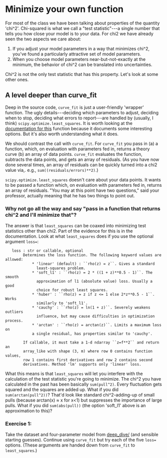 # Minimize your own function

For most of the class we have been talking about properties of the quantity 'chi^2'.   Chi-squared is what we call a "test statistic"---a single number that tells you how close your model is to your data.  For chi2 we have already seen the two aspects we care about:

1. If you adjust your model parameters in a way that minimizes chi^2, you've found a particularly attractive set of model parameters.
2. When you choose model parameters near-but-not-exactly at the minimum, the behavior of chi^2 can be translated into uncertainties.

Chi^2 is not the only test statistic that has this property.  Let's look at some other ones.

## A level deeper than curve_fit

Deep in the source code, `curve_fit` is just a user-friendly 'wrapper' function.  The ugly details---deciding which parameters to adjust, deciding when to stop, deciding what errors to report---are handled by (usually, I think) `scipy.optimize.least_squares`.  It is worth looking at the [documentation for this](https://docs.scipy.org/doc/scipy/reference/generated/scipy.optimize.least_squares.html#scipy.optimize.least_squares) function because it documents some interesting options.  But it's also worth understanding what it does.

We should contrast the call with `curve_fit`.  For `curve_fit` you pass in (a) a function, which, on evaluation with parameters fed in, returns a theory curve (b) an array of data points.  `curve_fit` evaluates the function, subtracts the data points, and gets an array of residuals.  (As you have now done several times, an array of residuals can be quickly turned into a chi2 value via,. e.g., `sum((residuals/errors)**2)`.)

`scipy.optimize.least_squares` doesn't care about your data points.  It wants to be passed a function which, on evaluation with parameters fed in, returns an array of residuals.  "You may at this point have two questions," said your professor, actually meaning that he has two things to point out.

### Why not go all the way and say "pass in a function that returns chi^2 and I'll minimize that"?

The answer is that `least_squares` can be coaxed into minimizing test statistics other than chi2.  Part of the evidence for this is in the documentation.  Look at what `least_squares` does if you use the optional argument `loss=`:

```
   loss : str or callable, optional
        Determines the loss function. The following keyword values are allowed:
            * 'linear' (default) : ``rho(z) = z``. Gives a standard
              least-squares problem.
            * 'soft_l1' : ``rho(z) = 2 * ((1 + z)**0.5 - 1)``. The smooth
              approximation of l1 (absolute value) loss. Usually a good
              choice for robust least squares.
            * 'huber' : ``rho(z) = z if z <= 1 else 2*z**0.5 - 1``. Works
              similarly to 'soft_l1'.
            * 'cauchy' : ``rho(z) = ln(1 + z)``. Severely weakens outliers
              influence, but may cause difficulties in optimization process.
            * 'arctan' : ``rho(z) = arctan(z)``. Limits a maximum loss on
            a single residual, has properties similar to 'cauchy'.

        If callable, it must take a 1-d ndarray ``z=f**2`` and return an
        array_like with shape (3, m) where row 0 contains function values,
        row 1 contains first derivatives and row 2 contains second
        derivatives. Method 'lm' supports only 'linear' loss.
```

What this means is that `least_squares` will let you interfere with the calculation of the test statistic you're going to minimize.  The chi^2 you have calculated in the past has been basically `sum(pull^2)`.  Every fluctuation gets squared and the squares are added up.   What if you did `sum(arctan(pull^2))`?  That'd look like standard chi^2-adding-up of small pulls (because arctan(x) &asymp; x for x<1) but suppresses the importance of large pulls.  What if you did `sum(abs(pull))` (the option 'soft_l1' above is an approximation to this)?

### Exercise 1:
Take the dataset and four-parameter model from [deep_dive/](deep_dive/) (and sensible starting guesses). Continue using `curve_fit` but try each of the five `loss=` options.  (These arguments are handed down from `curve_fit` to `least_squares`.)  


